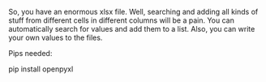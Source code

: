 So, you have an enormous xlsx file. Well, searching and adding all kinds of stuff from different cells 
in different columns will be a pain. You can automatically search for values and add them to a list. 
Also, you can write your own values to the files.


Pips needed:

pip install openpyxl

